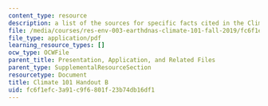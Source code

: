 ```yaml
---
content_type: resource
description: a list of the sources for specific facts cited in the Climate 101 presentation
file: /media/courses/res-env-003-earthdnas-climate-101-fall-2019/fc6f1efc3a91c9f6801f23b74db16df1_CC_Handout_B.pdf
file_type: application/pdf
learning_resource_types: []
ocw_type: OCWFile
parent_title: Presentation, Application, and Related Files
parent_type: SupplementalResourceSection
resourcetype: Document
title: Climate 101 Handout B
uid: fc6f1efc-3a91-c9f6-801f-23b74db16df1
---
```

